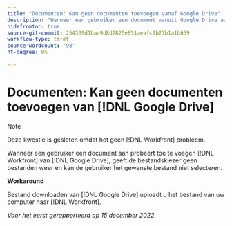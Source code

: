 ```yaml
---
title: "Documenten: Kan geen documenten toevoegen vanaf Google Drive"
description: "Wanneer een gebruiker een document vanuit Google Drive aan Workfront probeert toe te voegen, geeft de bestandskiezer geen bestanden weer en kan de gebruiker het gewenste bestand niet selecteren."
hidefromtoc: true
source-git-commit: 254339d1baa9d8d7825e851aeafc9b27b1a1b669
workflow-type: tm+mt
source-wordcount: '98'
ht-degree: 0%

---
```



# Documenten: Kan geen documenten toevoegen van [!DNL Google Drive]

<!--On WF and WFP TOCs-->

>[!NOTE]
>
>Deze kwestie is gesloten omdat het geen [!DNL Workfront] probleem.

Wanneer een gebruiker een document aan probeert toe te voegen [!DNL Workfront] van [!DNL Google Drive], geeft de bestandskiezer geen bestanden weer en kan de gebruiker het gewenste bestand niet selecteren.

**Workaround**

Bestand downloaden van [!DNL Google Drive] uploadt u het bestand van uw computer naar [!DNL Workfront].

_Voor het eerst gerapporteerd op 15 december 2022._


